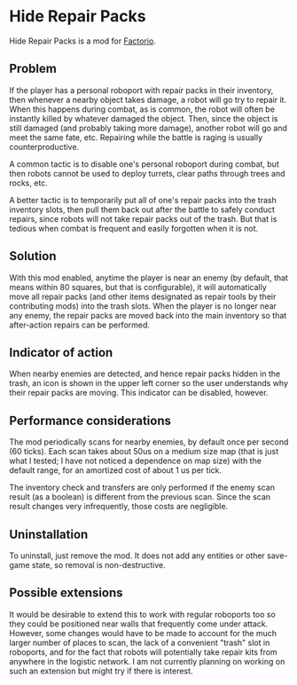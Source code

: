 # Hide Repair Packs

Hide Repair Packs is a mod for [Factorio](https://wiki.factorio.com/).

## Problem

If the player has a personal roboport with repair packs in their
inventory, then whenever a nearby object takes damage, a robot will go
try to repair it.  When this happens during combat, as is common, the
robot will often be instantly killed by whatever damaged the object.
Then, since the object is still damaged (and probably taking more
damage), another robot will go and meet the same fate, etc.  Repairing
while the battle is raging is usually counterproductive.

A common tactic is to disable one's personal roboport during combat, but
then robots cannot be used to deploy turrets, clear paths through trees
and rocks, etc.

A better tactic is to temporarily put all of one's repair packs into the
trash inventory slots, then pull them back out after the battle to
safely conduct repairs, since robots will not take repair packs out of
the trash.  But that is tedious when combat is frequent and easily
forgotten when it is not.

## Solution

With this mod enabled, anytime the player is near an enemy (by default,
that means within 80 squares, but that is configurable), it will
automatically move all repair packs (and other items designated as
repair tools by their contributing mods) into the trash slots.  When the
player is no longer near any enemy, the repair packs are moved back into
the main inventory so that after-action repairs can be performed.

## Indicator of action

When nearby enemies are detected, and hence repair packs hidden in the
trash, an icon is shown in the upper left corner so the user understands
why their repair packs are moving.  This indicator can be disabled,
however.

## Performance considerations

The mod periodically scans for nearby enemies, by default once per
second (60 ticks).  Each scan takes about 50us on a medium size map (that
is just what I tested; I have not noticed a dependence on map size) with
the default range, for an amortized cost of about 1 us per tick.

The inventory check and transfers are only performed if the enemy scan
result (as a boolean) is different from the previous scan.  Since the
scan result changes very infrequently, those costs are negligible.

## Uninstallation

To uninstall, just remove the mod.  It does not add any entities or
other save-game state, so removal is non-destructive.

## Possible extensions

It would be desirable to extend this to work with regular roboports too
so they could be positioned near walls that frequently come under
attack.  However, some changes would have to be made to account for the
much larger number of places to scan, the lack of a convenient "trash"
slot in roboports, and for the fact that robots will potentially take
repair kits from anywhere in the logistic network.  I am not currently
planning on working on such an extension but might try if there is
interest.
